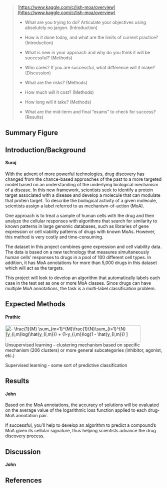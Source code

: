 

> [https://www.kaggle.com/c/lish-moa/overview](https://www.kaggle.com/c/lish-moa/overview)
> 
> - What are you trying to do? Articulate your objectives using absolutely no jargon. (Introduction)  
> 
> - How is it done today, and what are the limits of current practice? (Introduction)  
> 
> - What is new in your approach and why do you think it will be successful? (Methods)  
> 
> - Who cares? If you are successful, what difference will it make? (Discussion)  
> 
> - What are the risks? (Methods)  
> 
> - How much will it cost? (Methods)  
> 
> - How long will it take? (Methods)  
> 
> - What are the mid-term and final “exams” to check for success? (Results)

## Summary Figure 

## Introduction/Background
#### Suraj 

With the advent of more powerful technologies, drug discovery has changed from the chance-based approaches of the past to a more targeted model based on an understanding of the underlying biological mechanism of a disease. In this new framework, scientists seek to identify a protein target associated with a disease and develop a molecule that can modulate that protein target. To describe the biological activity of a given molecule, scientists assign a label referred to as mechanism-of-action (MoA). 

One approach is to treat a sample of human cells with the drug and then analyze the cellular responses with algorithms that search for similarity to known patterns in large genomic databases, such as libraries of gene expression or cell viability patterns of drugs with known MoAs. However, this method is very costly and time-consuming. 

The dataset in this project combines gene expression and cell viability data. The data is based on a new technology that measures simultaneously human cells’ responses to drugs in a pool of 100 different cell types. In addition, it has MoA annotations for more than 5,000 drugs in this dataset which will act as the targets. 

This project will look to develop an algorithm that automatically labels each case in the test set as one or more MoA classes. Since drugs can have multiple MoA annotations, the task is a multi-label classification problem. 

## Expected Methods
#### Prathic 
<img src="https://bit.ly/3kMUv5K" align="center" border="0" alt="- \frac{1}{M} \sum_{m=1}^{M}\frac{1}{N}\sum_{i=1}^{N}[y_{i,m}log(\hat{y_{I,m}}) + (1-y_{i,m})log(1 - \hat{y_{I,m}}) ]" width="433" height="53" /> 
Unsupervised learning – clustering mechanism based on specific mechanism (206 clusters) or more general subcategories (inhibitor, agonist, etc.) 

Supervised learning - some sort of predictive classification  

## Results
#### John 

Based on the MoA annotations, the accuracy of solutions will be evaluated on the average value of the logarithmic loss function applied to each drug-MoA annotation pair. 

If successful, you’ll help to develop an algorithm to predict a compound’s MoA given its cellular signature, thus helping scientists advance the drug discovery process. 

## Discussion
#### John 

## References 


<!--
Here is a cheat sheet

# Header 1
## Header 2
### Header 3
#### Header 4

- Bulleted
- List

1. Numbered
2. List

**Bold** and _Italic_ and `Code` text

```
code
block
```

[Link](url) and ![Image](src)

-->
